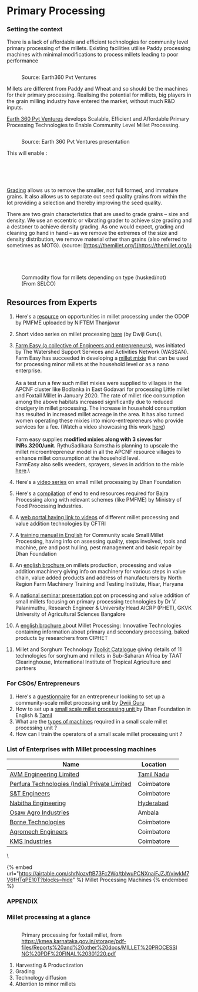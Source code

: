 # Primary Processing

### Setting the context&#x20;

There is a lack of affordable and efficient technologies for community level primary processing of the millets. Existing facilities utilise Paddy processing machines with minimal modifications to process millets leading to poor performance

<figure><img src="../../../.gitbook/assets/Screenshot 2023-04-26 at 6.49.31 PM.png" alt=""><figcaption><p>Source: Earth360 Pvt Ventures</p></figcaption></figure>

Millets are different from Paddy and Wheat and so should be the machines for their primary processing. Realising the potential for millets, big players in the grain milling industry have entered the market, without much R\&D inputs.

[Earth 360 Pvt Ventures](https://www.earth360.in/earth360.html) develops Scalable, Efficient and Affordable Primary Processing Technologies to Enable Community Level Millet Processing.&#x20;

<figure><img src="../../../.gitbook/assets/Screenshot 2023-04-26 at 6.52.10 PM.png" alt=""><figcaption><p>Source: Earth 360 Pvt Ventures presentation</p></figcaption></figure>

This will enable :

<figure><img src="../../../.gitbook/assets/Screenshot 2023-04-26 at 6.52.15 PM.png" alt=""><figcaption></figcaption></figure>

<figure><img src="../../../.gitbook/assets/Screenshot 2023-04-26 at 6.59.39 PM.png" alt=""><figcaption></figcaption></figure>

<figure><img src="../../../.gitbook/assets/image (48).png" alt=""><figcaption></figcaption></figure>

<figure><img src="../../../.gitbook/assets/image (22).png" alt=""><figcaption></figcaption></figure>

<figure><img src="../../../.gitbook/assets/image (11).png" alt=""><figcaption></figcaption></figure>

[Grading](https://themillet.org/2019/03/07/importance-of-grading-in-community-scale-small-millet-processing/) allows us to remove the smaller, not full formed, and immature grains. It also allows us to separate out seed quality grains from within the lot providing a selection and thereby improving the seed quality.

There are two grain characteristics that are used to grade grains – size and density. We use an eccentric or vibrating grader to achieve size grading and a destoner to achieve density grading. As one would expect, grading and cleaning go hand in hand – as we remove the extremes of the size and density distribution, we remove material other than grains (also referred to sometimes as MOTG). (source: [https://themillet.org/](https://themillet.org/))

<figure><img src="../../../.gitbook/assets/image (13).png" alt=""><figcaption></figcaption></figure>

<figure><img src="../../../.gitbook/assets/image (45).png" alt=""><figcaption></figcaption></figure>

<figure><img src="../../../.gitbook/assets/image (29).png" alt=""><figcaption></figcaption></figure>

<figure><img src="../../../.gitbook/assets/Screenshot 2023-04-25 at 4.15.58 PM.png" alt=""><figcaption><p>Commodity flow for millets depending on type (husked/not) (From SELCO)</p></figcaption></figure>



## Resources from Experts&#x20;

1. Here's a [resource](https://www.youtube.com/watch?v=m26oWVck-YY) on opportunities in millet processing under the ODOP by PMFME uploaded by NIFTEM Thanjavur
2. Short video series on millet processing [here](https://youtube.com/playlist?list=PLw4jroI0AKyC9avNj1fLKQc78UWAr8sVj) (by Dwiji Guru)\

3. [Farm Easy (a collective of Engineers and entrepreneurs)](https://gofarmeasy.in/), was initiated by The Watershed Support Services and Activities Network (WASSAN). Farm Easy has succeeded in developing a [millet mixie](https://www.youtube.com/watch?v=09O3U0BebQI\&t=194s) that can be used for processing minor millets at the household level or as a nano enterprise. \
   \
   As a test run a few such millet mixies were supplied to villages in the APCNF cluster like Bodlanka in East Godavari for processing Little millet and Foxtail Millet in January 2020. The rate of millet rice consumption among the above habitats increased significantly due to reduced drudgery in millet processing. The increase in household consumption has resulted in increased millet acreage in the area. It has also turned women operating these mixies into micro-entrepreneurs who provide services for a fee. (Watch a video showcasing this work [here](https://www.youtube.com/watch?v=09O3U0BebQI\&t=194s))\
   \
   Farm easy supplies **modified mixies along with 3 sieves for INRs.3200/unit.** RythuSadikara Samstha is planning to upscale the millet microentrepreneur model in all the APCNF resource villages to enhance millet consumption at the household level.  \
   FarmEasy also sells weeders, sprayers, sieves in addition to the mixie [here](https://gofarmeasy.in/shop/).\

4. Here's a [video series](https://www.youtube.com/playlist?list=PL5x3RzdVZoKOF3pjLbQjYdtNa-PqKlx65) on small millet processing by Dhan Foundation
5. Here's a [compilation](https://drive.google.com/file/d/1rN\_8ZnKVB7lAmr68G4iSPi2ax9ZirMw-/view) of end to end resources required for Bajra Processing along with relevant schemes (like PMFME) by Ministry of Food Processing Industries.
6. A [web portal having link to videos](https://cftri.res.in/Millets/) of different millet processing and value addition technologies by CFTRI
7. A [training manual in English](https://www.dhan.org/smallmilletfoundation/document/Community-scale-Small-Millet-Processing-training-manual.pdf) for Community scale Small Millet Processing, having info on assessing quality, steps involved, tools and machine, pre and post hulling, pest management and basic repair by Dhan Foundation
8. An [english brochure ](https://farmech.gov.in/New\_Folder/BookletonMilletMachinery.pdf)on millets production, processing and value addition machinery giving info on machinery for various steps in value chain, value added products and address of manufacturers by North Region Farm Machinery Training and Testing Institute, Hisar, Haryana
9. A [national seminar presentation ppt](https://www.dhan.org/smallmillets2/file/machinery-sm.pdf) on processing and value addition of small millets focusing on primary processing technologies by Dr V. Palanimuthu, Research Engineer & University Head AICRP (PHET), GKVK University of Agricultural Sciences Bangalore
10. A [english brochure a](https://pub.isae.in/index.php/aet/article/download/1399/1220)bout Millet Processing: Innovative Technologies containing information about primary and secondary processing, baked products by researchers from CIPHET
11. Millet and Sorghum Technology [Toolkit Catalogue](https://dqo52087pnd5x.cloudfront.net/posters/docs/gatesopenres-204787.pdf) giving details of 11 technologies for sorghum and millets in Sub-Saharan Africa by TAAT Clearinghouse, International Institute of Tropical Agriculture and partners

### For CSOs/ Entrepreneurs

1. Here's a [questionnaire](https://docs.google.com/document/d/1jht27Uqb45oOTWqASd7Bvcv-laq1Ax3m\_lCeNICbZwI/edit) for an entrepreneur looking to set up a community-scale millet processing unit by [Dwiji Guru](https://themillet.org/author/dnguru/)
2. How to set up a [small scale millet processing unit ](https://www.dhan.org/smallmillets2/file/guidelines-sm.pdf)by Dhan Foundation  in English & [Tamil](https://www.dhan.org/smallmillets2/file/guidelines-sm.pdf)
3. What are the [types of machines](https://www.dhan.org/smallmillets2/file/Small%20millet%20processing%20machines%20Experience%20of%20DHAN%20ppt.pdf) required in a small scale millet processing unit ?&#x20;
4. How can I train the operators of a small scale millet processing unit ?

### List of Enterprises with Millet processing machines&#x20;

<table><thead><tr><th width="333">Name</th><th>Location</th><th></th></tr></thead><tbody><tr><td><a href="https://www.indiamart.com/avmengineeringindustries/">AVM Engineering Limited</a></td><td><a href="https://www.indiamart.com/avmengineeringindustries/">Tamil Nadu</a></td><td></td></tr><tr><td><a href="https://www.perfura.co.in/">Perfura Technologies (India) Private Limited</a></td><td>Coimbatore</td><td></td></tr><tr><td><a href="https://www.stengineers.in/">S&#x26;T Engineers</a></td><td>Coimbatore</td><td></td></tr><tr><td><a href="https://www.storenabhitha.in/profile.html">Nabitha Engineering</a></td><td><a href="https://www.storenabhitha.in/profile.html">Hyderabad</a></td><td></td></tr><tr><td><a href="https://www.agrosaw.co.in/search.html?ss=millet">Osaw Agro Industries</a></td><td>Ambala</td><td></td></tr><tr><td><a href="https://borne-technologies-private-limited.business.site/">Borne Technologies</a></td><td>Coimbatore</td><td></td></tr><tr><td><a href="https://www.indiamart.com/agromechengineers/">Agromech Engineers</a></td><td>Coimbatore</td><td></td></tr><tr><td><a href="https://www.kmsindustries.in/pulverizer-machines.html">KMS Industries</a> </td><td>Coimbatore</td><td></td></tr></tbody></table>



\


{% embed url="https://airtable.com/shrNozvftB73Fc2Wq/tblwuPCNXnaiFJZJf/viwkM7V6fHTqPE10T?blocks=hide" %}
Millet Processing Machines
{% endembed %}

### &#x20;



###

###

### APPENDIX



### Millet processing at a glance

<figure><img src="../../../.gitbook/assets/Screenshot 2023-04-18 at 4.03.49 PM.png" alt=""><figcaption><p>Primary processing for foxtail millet, from  <a href="https://kmea.karnataka.gov.in/storage/pdf-files/Reports%20and%20other%20docs/MILLET%20PROCESSING%20PDF%20FINAL%20301220.pdf">https://kmea.karnataka.gov.in/storage/pdf-files/Reports%20and%20other%20docs/MILLET%20PROCESSING%20PDF%20FINAL%20301220.pdf</a></p></figcaption></figure>

1. Harvesting & Productization
2. Grading
3. Technology diffusion
4. Attention to minor millets
